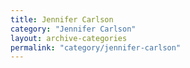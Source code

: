 ```yaml
---
title: Jennifer Carlson
category: "Jennifer Carlson"
layout: archive-categories
permalink: "category/jennifer-carlson"
---
```

